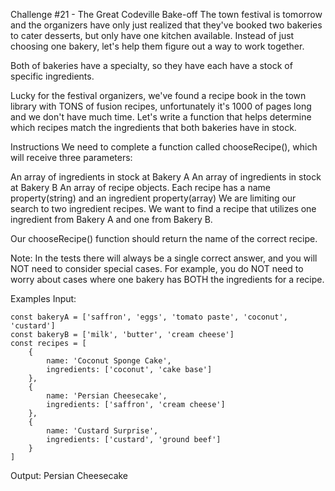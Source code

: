 Challenge #21 - The Great Codeville Bake-off
The town festival is tomorrow and the organizers have only just realized that they've booked two bakeries to cater desserts, but only have one kitchen available. Instead of just choosing one bakery, let's help them figure out a way to work together.

Both of bakeries have a specialty, so they have each have a stock of specific ingredients.

Lucky for the festival organizers, we've found a recipe book in the town library with TONS of fusion recipes, unfortunately it's 1000 of pages long and we don't have much time. Let's write a function that helps determine which recipes match the ingredients that both bakeries have in stock.

Instructions
We need to complete a function called chooseRecipe(), which will receive three parameters:

An array of ingredients in stock at Bakery A
An array of ingredients in stock at Bakery B
An array of recipe objects. Each recipe has a name property(string) and an ingredient property(array)
We are limiting our search to two ingredient recipes. We want to find a recipe that utilizes one ingredient from Bakery A and one from Bakery B.

Our chooseRecipe() function should return the name of the correct recipe.

Note: In the tests there will always be a single correct answer, and you will NOT need to consider special cases. For example, you do NOT need to worry about cases where one bakery has BOTH the ingredients for a recipe.

Examples
Input:

    const bakeryA = ['saffron', 'eggs', 'tomato paste', 'coconut', 'custard']
    const bakeryB = ['milk', 'butter', 'cream cheese']
    const recipes = [
        {
            name: 'Coconut Sponge Cake',
            ingredients: ['coconut', 'cake base']
        },
        {
            name: 'Persian Cheesecake',
            ingredients: ['saffron', 'cream cheese']
        },
        {
            name: 'Custard Surprise',
            ingredients: ['custard', 'ground beef']
        }
    ]
    
Output:
Persian Cheesecake
